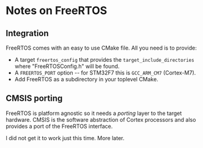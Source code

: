 # Notes on FreeRTOS

## Integration

FreeRTOS comes with an easy to use CMake file.
All you need is to provide:

* A target `freertos_config` that provides the `target_include_directories` where "FreeRTOSConfig.h" will be found.
* A `FREERTOS_PORT` option -- for STM32F7 this is `GCC_ARM_CM7` (Cortex-M7).
* Add FreeRTOS as a subdirectory in your toplevel CMake.

## CMSIS porting

FreeRTOS is platform agnostic so it needs a *porting* layer to the target hardware.
CMSIS is the software abstraction of Cortex processors and also provides a port of the FreeRTOS interface.

I did not get it to work just this time. More later.